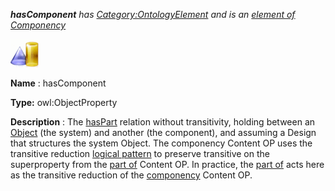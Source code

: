 ___hasComponent__ 
 has
 [Category:OntologyElement](../../Category/OntologyElement "Category:OntologyElement") 
 and is an
 [element of](../../Property/ElementOf "Property:ElementOf") 
[Componency](../../Submissions/Componency "Submissions:Componency")_




  





[![ObjectProperty](../images/thumb/c/c3/ObjectProperty.gif/45px-ObjectProperty.gif)](../../Image/ObjectProperty.gif "ObjectProperty")


__Name__ 
 : hasComponent
 



__Type:__ 
 owl:ObjectProperty
 



__Description__ 
 : The
 [hasPart](../../Submissions/PartOf/hasPart "Submissions:PartOf/hasPart") 
 relation without transitivity, holding between an
 [Object](../../Image/ObjectProperty.gif "Submissions:Componency/Object") 
 (the system) and another (the component), and assuming a Design that structures the system Object. 
The componency Content OP uses the transitive reduction
 [logical pattern](../../Category/LogicalOP "Category:LogicalOP") 
 to preserve transitive on the superproperty from the
 [part of](../../Submissions/PartOf "Submissions:PartOf") 
 Content OP. In practice, the
 [part of](../../Submissions/PartOf "Submissions:PartOf") 
 acts here as the transitive reduction of the
 [componency](../../Submissions/Componency "Submissions:Componency") 
 Content OP.